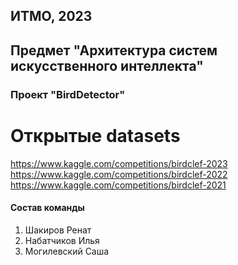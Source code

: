 
## ИТМО, 2023
## Предмет "Архитектура систем искусственного интеллекта"

### Проект "BirdDetector"


# Открытые datasets
https://www.kaggle.com/competitions/birdclef-2023
https://www.kaggle.com/competitions/birdclef-2022
https://www.kaggle.com/competitions/birdclef-2021

#### Состав команды
1. Шакиров Ренат
2. Набатчиков Илья
3. Могилевский Саша


